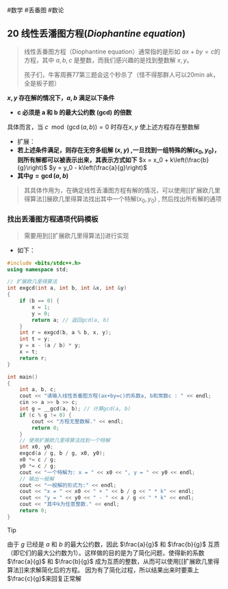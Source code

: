 #数学 #丢番图 #数论 
## 20 线性丢潘图方程(*Diophantine equation*)

> 线性丢番图方程（Diophantine equation）通常指的是形如 $ax+by=c$的方程，其中 $a,b,c$ 是整数，而我们感兴趣的是找到整数解 $x,y$。
> 
> 孩子们，牛客周赛77第三题会这个秒杀了（怪不得那群人可以20min ak，全是板子题）

**$x,y$ 存在解的情况下，$a,b$ 满足以下条件**

- **c 必须是 a 和 b 的最大公约数 (gcd) 的倍数**

具体而言，当 $c\mod({\gcd(a,b)}) = 0$ 时存在$x,y$ 使上述方程存在整数解
- 扩展：
- **若上述条件满足，则存在无穷多组解 $(x,y)$ ,一旦找到一组特殊的解$(x_0,y_0)$，则所有解都可以被表示出来，其表示方式如下**
  $x = x_0 + k\left(\frac{b}{g}\right)$ 
  $y = y_0 - k\left(\frac{a}{g}\right)$
- **其中$g = \gcd(a,b)$**

>其具体作用为，在确定线性丢潘图方程有解的情况，可以使用[[扩展欧几里得算法]]展欧几里得算法找出其中一个特解$(x_0,y_0)$ , 然后找出所有解的通项

### 找出丢潘图方程通项代码模板
>需要用到[[扩展欧几里得算法]]进行实现
- 如下：
```cpp
#include <bits/stdc++.h>
using namespace std;

// 扩展欧几里得算法
int exgcd(int a, int b, int &x, int &y)
{
    if (b == 0) {
        x = 1;
        y = 0;
        return a; // 返回gcd(a, b)
    }
    int r = exgcd(b, a % b, x, y);
    int t = y;
    y = x - (a / b) * y;
    x = t;
    return r;
}

int main()
{
    int a, b, c;
    cout << "请输入线性丢番图方程(ax+by=c)的系数a, b和常数c : " << endl;
    cin >> a >> b >> c;
    int g = __gcd(a, b); // 计算gcd(a, b)
    if (c % g != 0) {
        cout << "方程无整数解." << endl;
        return 0;
    }
    // 使用扩展欧几里得算法找到一个特解
    int x0, y0;
    exgcd(a / g, b / g, x0, y0);
    x0 *= c / g;
    y0 *= c / g;
    cout << "一个特解为: x = " << x0 << ", y = " << y0 << endl;
    // 输出一般解
    cout << "一般解的形式为:" << endl;
    cout << "x = " << x0 << " + " << b / g << " * k" << endl;
    cout << "y = " << y0 << " - " << a / g << " * k" << endl;
    cout << "其中k为任意整数." << endl;
    return 0;
}
```

> [!tip]
>  由于 $g$ 已经是 $a$ 和 $b$ 的最大公约数，因此 $\frac{a}{g}$ 和 $\frac{b}{g}$ 互质（即它们的最大公约数为1）。这样做的目的是为了简化问题，使得新的系数 $\frac{a}{g}$ 和 $\frac{b}{g}$ 成为互质的整数，从而可以使用[[扩展欧几里得算法]]来求解简化后的方程。
>  因为有了简化过程，所以结果出来时要乘上 $\frac{c}{g}$来回复正常解